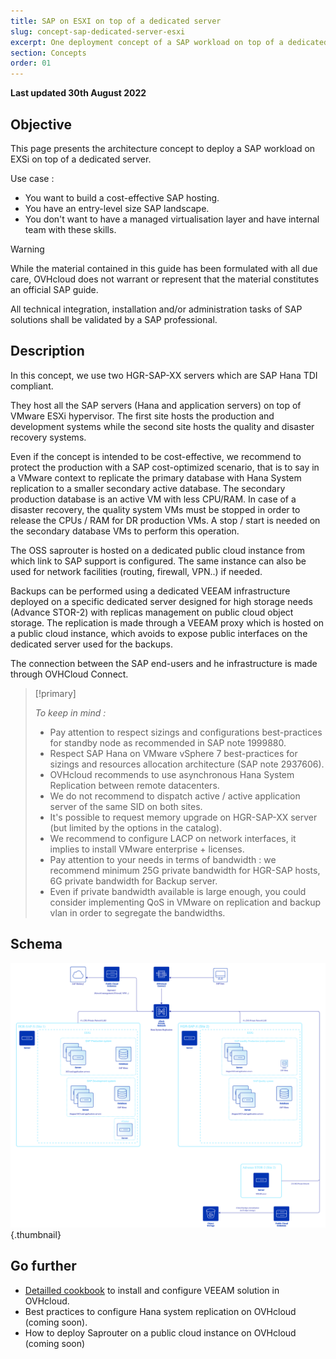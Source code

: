 ```yaml
---
title: SAP on ESXI on top of a dedicated server
slug: concept-sap-dedicated-server-esxi
excerpt: One deployment concept of a SAP workload on top of a dedicated server
section: Concepts
order: 01
---
```


**Last updated 30th August 2022**

## Objective

This page presents the architecture concept to deploy a SAP workload on EXSi on top of a dedicated server.

Use case :

- You want to build a cost-effective SAP hosting.
- You have an entry-level size SAP landscape.
- You don't want to have a managed virtualisation layer and have internal team with these skills.

> [!warning]
>
> While the material contained in this guide has been formulated with all due care, OVHcloud does not warrant or represent that the material constitutes an official SAP guide.
>
> All technical integration, installation and/or administration tasks of SAP solutions shall be validated by a SAP professional.

## Description

In this concept, we use two HGR-SAP-XX servers which are SAP Hana TDI compliant.

They host all the SAP servers (Hana and application servers) on top of VMware ESXi hypervisor. The first site hosts the production and development systems while the second site hosts the quality and disaster recovery systems.

Even if the concept is intended to be cost-effective, we recommend to protect the production with a SAP cost-optimized scenario, that is to say in a VMware context to replicate the primary database with Hana System replication to a smaller secondary active database. The secondary production database is an active VM with less CPU/RAM. In case of a disaster recovery, the quality system VMs must be stopped in order to release the CPUs / RAM for DR production VMs. A stop / start is needed on the secondary database VMs to perform this operation.

The OSS saprouter is hosted on a dedicated public cloud instance from which link to SAP support is configured. The same instance can also be used for network facilities (routing, firewall, VPN..) if needed.

Backups can be performed using a dedicated VEEAM infrastructure deployed on a specific dedicated server designed for high storage needs (Advance STOR-2) with replicas management on public cloud object storage. The replication is made through a VEEAM proxy which is hosted on a public cloud instance, which avoids to expose public interfaces on the dedicated server used for the backups.

The connection between the SAP end-users and he infrastructure is made through OVHCloud Connect.

> [!primary]
>
> *To keep in mind :*
>
> - Pay attention to respect sizings and configurations best-practices for standby node as recommended in SAP note 1999880.
> - Respect SAP Hana on VMware vSphere 7 best-practices for sizings and resources allocation architecture (SAP note 2937606).
> - OVHcloud recommends to use asynchronous Hana System Replication between remote datacenters.
> - We do not recommend to dispatch active / active application server of the same SID on both sites.
> - It's possible to request memory upgrade on HGR-SAP-XX server (but limited by the options in the catalog).
> - We recommend to configure LACP on network interfaces, it implies to install VMware enterprise + licenses.
> - Pay attention to your needs in terms of bandwidth : we recommend minimum 25G private bandwidth for HGR-SAP hosts, 6G private bandwidth for Backup server.
> - Even if private bandwidth available is large enough, you could consider implementing QoS in VMware on replication and backup vlan in order to segregate the bandwidths.

## Schema

![schema](images/1-schema-concept-sap-dedicated-server-esxi.png){.thumbnail}

## Go further

- [Detailled cookbook](https://docs.ovh.com/storage/veeam-backup-replication/) to install and configure VEEAM solution in OVHcloud.
- Best practices to configure Hana system replication on OVHcloud (coming soon).
- How to deploy Saprouter on a public cloud instance on OVHcloud (coming soon)
